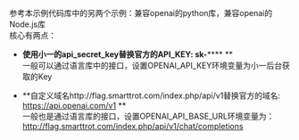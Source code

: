 参考本示例代码库中的另两个示例：兼容openai的python库，兼容openai的Node.js库<br>
核心有两点：
- **使用小一的api_secret_key替换官方的API_KEY: sk-****** **  
一般可以通过语言库中的接口，设置OPENAI_API_KEY环境变量为小一后台获取的Key

- **自定义域名http://flag.smarttrot.com/index.php/api/v1替换官方的域名: https://api.openai.com/v1 **  
一般也是通过语言库的接口，设置OPENAI_API_BASE_URL环境变量为：http://flag.smarttrot.com/index.php/api/v1/chat/completions
